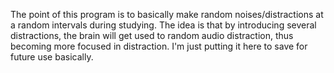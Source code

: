 The point of this program is to basically make random noises/distractions at a random intervals during studying. The idea is that by introducing several distractions, the brain will get used to random audio distraction, thus becoming more focused in distraction.
I'm just putting it here to save for future use basically. 
